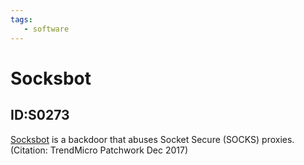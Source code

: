 ```yaml
---
tags:
   - software
---
```

# Socksbot
## ID:S0273
[Socksbot](software/S0273) is a backdoor that  abuses Socket Secure (SOCKS) proxies. (Citation: TrendMicro Patchwork Dec 2017)
